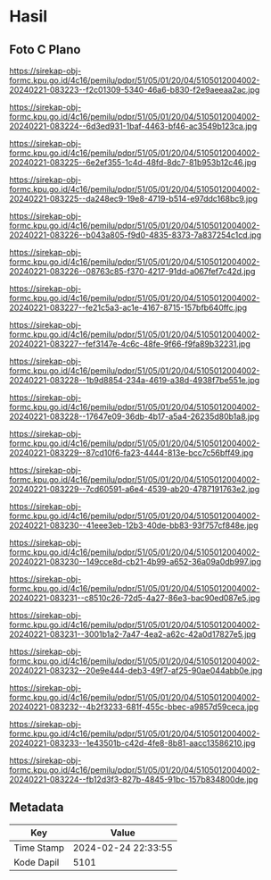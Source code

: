 # Hasil

## Foto C Plano

https://sirekap-obj-formc.kpu.go.id/4c16/pemilu/pdpr/51/05/01/20/04/5105012004002-20240221-083223--f2c01309-5340-46a6-b830-f2e9aeeaa2ac.jpg

https://sirekap-obj-formc.kpu.go.id/4c16/pemilu/pdpr/51/05/01/20/04/5105012004002-20240221-083224--6d3ed931-1baf-4463-bf46-ac3549b123ca.jpg

https://sirekap-obj-formc.kpu.go.id/4c16/pemilu/pdpr/51/05/01/20/04/5105012004002-20240221-083225--6e2ef355-1c4d-48fd-8dc7-81b953b12c46.jpg

https://sirekap-obj-formc.kpu.go.id/4c16/pemilu/pdpr/51/05/01/20/04/5105012004002-20240221-083225--da248ec9-19e8-4719-b514-e97ddc168bc9.jpg

https://sirekap-obj-formc.kpu.go.id/4c16/pemilu/pdpr/51/05/01/20/04/5105012004002-20240221-083226--b043a805-f9d0-4835-8373-7a837254c1cd.jpg

https://sirekap-obj-formc.kpu.go.id/4c16/pemilu/pdpr/51/05/01/20/04/5105012004002-20240221-083226--08763c85-f370-4217-91dd-a067fef7c42d.jpg

https://sirekap-obj-formc.kpu.go.id/4c16/pemilu/pdpr/51/05/01/20/04/5105012004002-20240221-083227--fe21c5a3-ac1e-4167-8715-157bfb640ffc.jpg

https://sirekap-obj-formc.kpu.go.id/4c16/pemilu/pdpr/51/05/01/20/04/5105012004002-20240221-083227--fef3147e-4c6c-48fe-9f66-f9fa89b32231.jpg

https://sirekap-obj-formc.kpu.go.id/4c16/pemilu/pdpr/51/05/01/20/04/5105012004002-20240221-083228--1b9d8854-234a-4619-a38d-4938f7be551e.jpg

https://sirekap-obj-formc.kpu.go.id/4c16/pemilu/pdpr/51/05/01/20/04/5105012004002-20240221-083228--17647e09-36db-4b17-a5a4-26235d80b1a8.jpg

https://sirekap-obj-formc.kpu.go.id/4c16/pemilu/pdpr/51/05/01/20/04/5105012004002-20240221-083229--87cd10f6-fa23-4444-813e-bcc7c56bff49.jpg

https://sirekap-obj-formc.kpu.go.id/4c16/pemilu/pdpr/51/05/01/20/04/5105012004002-20240221-083229--7cd60591-a6e4-4539-ab20-4787191763e2.jpg

https://sirekap-obj-formc.kpu.go.id/4c16/pemilu/pdpr/51/05/01/20/04/5105012004002-20240221-083230--41eee3eb-12b3-40de-bb83-93f757cf848e.jpg

https://sirekap-obj-formc.kpu.go.id/4c16/pemilu/pdpr/51/05/01/20/04/5105012004002-20240221-083230--149cce8d-cb21-4b99-a652-36a09a0db997.jpg

https://sirekap-obj-formc.kpu.go.id/4c16/pemilu/pdpr/51/05/01/20/04/5105012004002-20240221-083231--c8510c26-72d5-4a27-86e3-bac90ed087e5.jpg

https://sirekap-obj-formc.kpu.go.id/4c16/pemilu/pdpr/51/05/01/20/04/5105012004002-20240221-083231--3001b1a2-7a47-4ea2-a62c-42a0d17827e5.jpg

https://sirekap-obj-formc.kpu.go.id/4c16/pemilu/pdpr/51/05/01/20/04/5105012004002-20240221-083232--20e9e444-deb3-49f7-af25-90ae044abb0e.jpg

https://sirekap-obj-formc.kpu.go.id/4c16/pemilu/pdpr/51/05/01/20/04/5105012004002-20240221-083232--4b2f3233-681f-455c-bbec-a9857d59ceca.jpg

https://sirekap-obj-formc.kpu.go.id/4c16/pemilu/pdpr/51/05/01/20/04/5105012004002-20240221-083233--1e43501b-c42d-4fe8-8b81-aacc13586210.jpg

https://sirekap-obj-formc.kpu.go.id/4c16/pemilu/pdpr/51/05/01/20/04/5105012004002-20240221-083224--fb12d3f3-827b-4845-91bc-157b834800de.jpg


## Metadata

| Key        | Value               |
| ---------- | ------------------- |
| Time Stamp | 2024-02-24 22:33:55 |
| Kode Dapil | 5101                |



